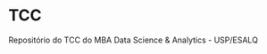 
# TCC

<!-- badges: start -->
<!-- badges: end -->

Repositório do TCC do MBA Data Science & Analytics - USP/ESALQ

